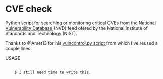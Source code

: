 # CVE check

Python script for searching or monitoring critical CVEs from the <a href=https://nvd.nist.gov/vuln> National Vulnerability Database </a> (NVD) feed ofered by the National Institute of
Standards and Technology (NIST). 

Thanks to @Amet13 for his <a href=https://github.com/Amet13/vulncontrol> vulncontrol.py script </a> from which I've reused a couple lines.



USAGE
<pre>
  <code>
    $ I still need time to write this.
  </code>
</pre>
